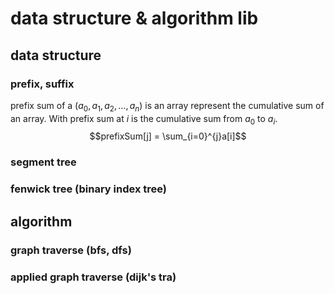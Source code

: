 # data structure & algorithm lib

## data structure
### prefix, suffix
prefix sum of a ($a_0, a_1, a_2, ..., a_n$) is an array represent the cumulative sum of an array. With prefix sum at $i$ is the cumulative sum from $a_0$ to $a_i$.
$$prefixSum[j] = \sum_{i=0}^{j}a[i]$$

### segment tree
### fenwick tree (binary index tree)

## algorithm
### graph traverse (bfs, dfs)
### applied graph traverse (dijk's tra)